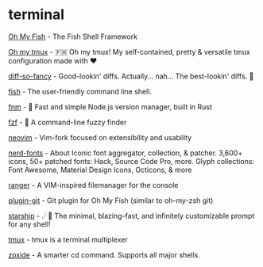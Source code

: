 # terminal

[Oh My Fish](https://github.com/oh-my-fish/oh-my-fish) - The Fish Shell Framework

[Oh my tmux](https://github.com/gpakosz/.tmux) - 🇫🇷 Oh my tmux! My self-contained, pretty & versatile tmux configuration made with ❤️

[diff-so-fancy](https://github.com/so-fancy/diff-so-fancy) - Good-lookin' diffs. Actually… nah… The best-lookin' diffs. 🎉

[fish](https://github.com/fish-shell/fish-shell) - The user-friendly command line shell.

[fnm](https://github.com/Schniz/fnm) - 🚀 Fast and simple Node.js version manager, built in Rust

[fzf](https://github.com/junegunn/fzf) - 🌸 A command-line fuzzy finder

[neovim](https://github.com/neovim/neovim) - Vim-fork focused on extensibility and usability

[nerd-fonts](https://github.com/ryanoasis/nerd-fonts) - About
Iconic font aggregator, collection, & patcher. 3,600+ icons, 50+ patched fonts: Hack, Source Code Pro, more. Glyph collections: Font Awesome, Material Design Icons, Octicons, & more

[ranger](https://github.com/ranger/ranger) - A VIM-inspired filemanager for the console

[plugin-git](https://github.com/jhillyerd/plugin-git) - Git plugin for Oh My Fish (similar to oh-my-zsh git)

[starship](https://github.com/starship/starship) - ☄🌌️ The minimal, blazing-fast, and infinitely customizable prompt for any shell!

[tmux](https://github.com/tmux/tmux) - tmux is a terminal multiplexer

[zoxide](https://github.com/ajeetdsouza/zoxide) - A smarter cd command. Supports all major shells.
